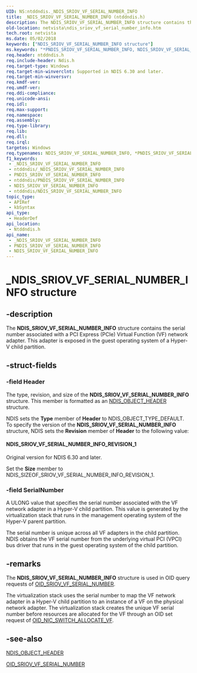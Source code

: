```yaml
---
UID: NS:ntddndis._NDIS_SRIOV_VF_SERIAL_NUMBER_INFO
title: _NDIS_SRIOV_VF_SERIAL_NUMBER_INFO (ntddndis.h)
description: The NDIS_SRIOV_VF_SERIAL_NUMBER_INFO structure contains the serial number associated with a PCI Express (PCIe) Virtual Function (VF) network adapter. This adapter is exposed in the guest operating system of a Hyper-V child partition.
old-location: netvista\ndis_sriov_vf_serial_number_info.htm
tech.root: netvista
ms.date: 05/02/2018
keywords: ["NDIS_SRIOV_VF_SERIAL_NUMBER_INFO structure"]
ms.keywords: "*PNDIS_SRIOV_VF_SERIAL_NUMBER_INFO, NDIS_SRIOV_VF_SERIAL_NUMBER_INFO, NDIS_SRIOV_VF_SERIAL_NUMBER_INFO structure [Network Drivers Starting with Windows Vista], PNDIS_SRIOV_VF_SERIAL_NUMBER_INFO, PNDIS_SRIOV_VF_SERIAL_NUMBER_INFO structure pointer [Network Drivers Starting with Windows Vista], _NDIS_SRIOV_VF_SERIAL_NUMBER_INFO, netvista.ndis_sriov_vf_serial_number_info, ntddndis/NDIS_SRIOV_VF_SERIAL_NUMBER_INFO, ntddndis/PNDIS_SRIOV_VF_SERIAL_NUMBER_INFO"
req.header: ntddndis.h
req.include-header: Ndis.h
req.target-type: Windows
req.target-min-winverclnt: Supported in NDIS 6.30 and later.
req.target-min-winversvr: 
req.kmdf-ver: 
req.umdf-ver: 
req.ddi-compliance: 
req.unicode-ansi: 
req.idl: 
req.max-support: 
req.namespace: 
req.assembly: 
req.type-library: 
req.lib: 
req.dll: 
req.irql: 
targetos: Windows
req.typenames: NDIS_SRIOV_VF_SERIAL_NUMBER_INFO, *PNDIS_SRIOV_VF_SERIAL_NUMBER_INFO
f1_keywords:
 - _NDIS_SRIOV_VF_SERIAL_NUMBER_INFO
 - ntddndis/_NDIS_SRIOV_VF_SERIAL_NUMBER_INFO
 - PNDIS_SRIOV_VF_SERIAL_NUMBER_INFO
 - ntddndis/PNDIS_SRIOV_VF_SERIAL_NUMBER_INFO
 - NDIS_SRIOV_VF_SERIAL_NUMBER_INFO
 - ntddndis/NDIS_SRIOV_VF_SERIAL_NUMBER_INFO
topic_type:
 - APIRef
 - kbSyntax
api_type:
 - HeaderDef
api_location:
 - Ntddndis.h
api_name:
 - _NDIS_SRIOV_VF_SERIAL_NUMBER_INFO
 - PNDIS_SRIOV_VF_SERIAL_NUMBER_INFO
 - NDIS_SRIOV_VF_SERIAL_NUMBER_INFO
---
```


# _NDIS_SRIOV_VF_SERIAL_NUMBER_INFO structure


## -description

The <b>NDIS_SRIOV_VF_SERIAL_NUMBER_INFO</b> structure contains the serial number associated with a PCI Express (PCIe) Virtual Function (VF) network adapter. This adapter is exposed in the guest operating system of a Hyper-V child partition.

## -struct-fields

### -field Header

The type, revision, and size of the <b>NDIS_SRIOV_VF_SERIAL_NUMBER_INFO</b> structure. This member is formatted as an <a href="/windows-hardware/drivers/ddi/ntddndis/ns-ntddndis-_ndis_object_header">NDIS_OBJECT_HEADER</a> structure.

NDIS sets the <b>Type</b> member of <b>Header</b> to NDIS_OBJECT_TYPE_DEFAULT. To specify the version of the <b>NDIS_SRIOV_VF_SERIAL_NUMBER_INFO</b> structure, NDIS sets the <b>Revision</b> member of <b>Header</b> to the following value: 





#### NDIS_SRIOV_VF_SERIAL_NUMBER_INFO_REVISION_1

Original version for NDIS 6.30 and later.

Set the <b>Size</b> member to NDIS_SIZEOF_SRIOV_VF_SERIAL_NUMBER_INFO_REVISION_1.

### -field SerialNumber

A ULONG value that specifies the serial number associated with the VF network adapter in a Hyper-V child partition. This value is generated by the virtualization stack that runs in the management operating system of the Hyper-V parent partition.

The serial number is unique across all VF adapters in the child partition. NDIS obtains the VF serial number from the underlying virtual PCI (VPCI) bus driver that runs in the guest operating system of the child partition.

## -remarks

The <b>NDIS_SRIOV_VF_SERIAL_NUMBER_INFO</b> structure is used in OID query requests of <a href="/windows-hardware/drivers/network/oid-sriov-vf-serial-number">OID_SRIOV_VF_SERIAL_NUMBER</a>.

The virtualization stack uses the serial number to map the VF network adapter in a Hyper-V child partition to an instance of a VF on the physical network adapter. The virtualization stack creates the unique VF serial number before  resources are allocated for the VF through an OID set request of <a href="/windows-hardware/drivers/network/oid-nic-switch-allocate-vf">OID_NIC_SWITCH_ALLOCATE_VF</a>.

## -see-also

<b></b>



<a href="/windows-hardware/drivers/ddi/ntddndis/ns-ntddndis-_ndis_object_header">NDIS_OBJECT_HEADER</a>



<a href="/windows-hardware/drivers/network/oid-sriov-vf-serial-number">OID_SRIOV_VF_SERIAL_NUMBER</a>

